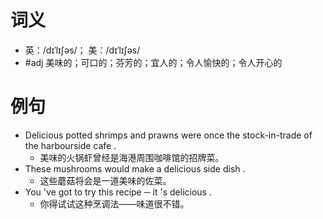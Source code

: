 # 词义
- 英：/dɪˈlɪʃəs/； 美：/dɪˈlɪʃəs/
- #adj 美味的；可口的；芬芳的；宜人的；令人愉快的；令人开心的
# 例句
- Delicious potted shrimps and prawns were once the stock-in-trade of the harbourside cafe .
	- 美味的火锅虾曾经是海港周围咖啡馆的招牌菜。
- These mushrooms would make a delicious side dish .
	- 这些蘑菇将会是一道美味的佐菜。
- You 've got to try this recipe ─ it 's delicious .
	- 你得试试这种烹调法——味道很不错。
